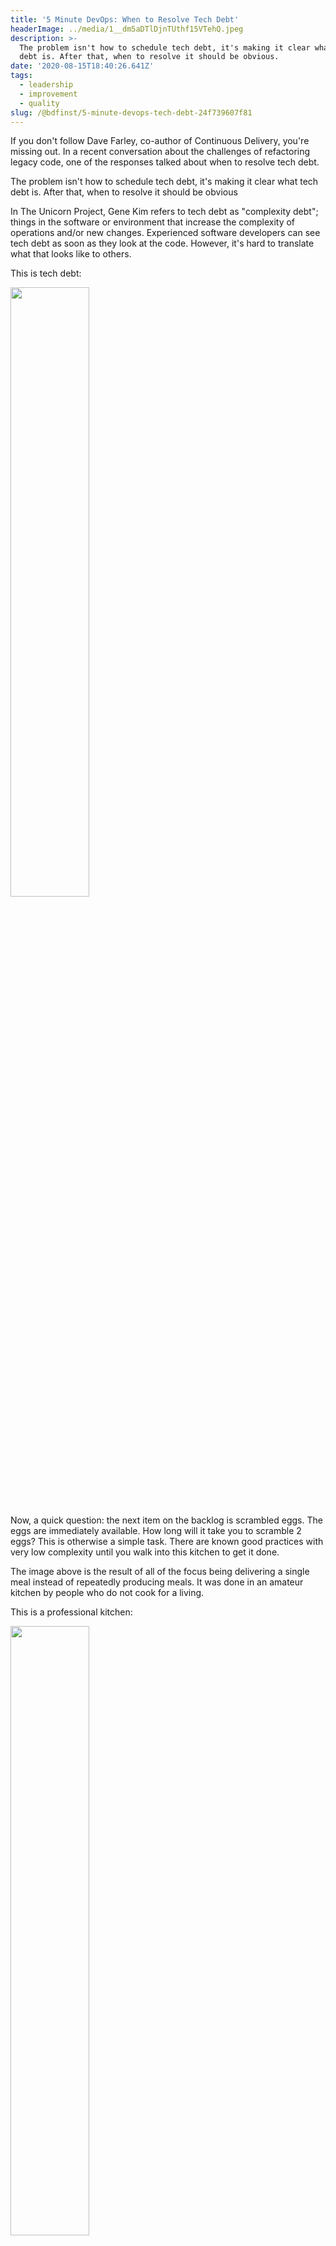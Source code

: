 ```yaml
---
title: '5 Minute DevOps: When to Resolve Tech Debt'
headerImage: ../media/1__dm5aDTlDjnTUthf15VTehQ.jpeg
description: >-
  The problem isn't how to schedule tech debt, it's making it clear what tech
  debt is. After that, when to resolve it should be obvious.
date: '2020-08-15T18:40:26.641Z'
tags: 
  - leadership
  - improvement
  - quality
slug: /@bdfinst/5-minute-devops-tech-debt-24f739607f81
---
```


If you don't follow Dave Farley, co-author of Continuous Delivery, you're missing out. In a recent conversation about the challenges of refactoring legacy code, one of the responses talked about when to resolve tech debt.

The problem isn't how to schedule tech debt, it's making it clear what tech debt is. After that, when to resolve it should be obvious

In The Unicorn Project, Gene Kim refers to tech debt as "complexity debt"; things in the software or environment that increase the complexity of operations and/or new changes. Experienced software developers can see tech debt as soon as they look at the code. However, it's hard to translate what that looks like to others.

This is tech debt:

<img src="../media/1__dm5aDTlDjnTUthf15VTehQ.jpeg" width="50%"></img>

Now, a quick question: the next item on the backlog is scrambled eggs. The eggs are immediately available. How long will it take you to scramble 2 eggs? This is otherwise a simple task. There are known good practices with very low complexity until you walk into this kitchen to get it done.

The image above is the result of all of the focus being delivering a single meal instead of repeatedly producing meals. It was done in an amateur kitchen by people who do not cook for a living.

This is a professional kitchen:

<img src="../media/1__7SSG6i2__Gm6SM4AiwOtegQ.jpeg" width="50%"></img>

The team is organized to produce a continuous flow of quality. This includes prepping, cooking, and cleaning in a continuous process to meet the customers' needs. They never have conversations about waiting to clean the kitchen until after everyone is fed because they know doing that would increase complexity that would first slow, and then stop delivery as the quality degraded to unusable levels. Quality and complexity are tightly coupled.

Professional cooks keep the cooking area clean to enable quality, reduce complexity, and to make the next delivery easy to produce. So do professional developers. If you are a developer who does not clean up after yourself, please start. If you are managing development teams and tell them to leave cleaning up for later instead of making it part of every delivery, ask yourself which kitchen you'd like a meal from.
